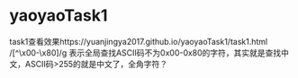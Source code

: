 # yaoyaoTask1
task1查看效果https://yuanjingya2017.github.io/yaoyaoTask1/task1.html
/[^\x00-\x80]/g 表示全局查找ASCII码不为0x00-0x80的字符，其实就是查找中文，ASCII码>255的就是中文了，全角字符？
